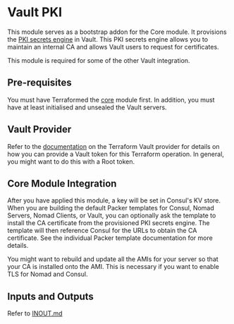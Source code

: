 # Vault PKI

This module serves as a bootstrap addon for the Core module. It provisions the
[PKI secrets engine](https://www.vaultproject.io/docs/secrets/pki/index.html) in Vault. This PKI
secrets engine allows you to maintain an internal CA and allows Vault users to request for
certificates.

This module is required for some of the other Vault integration.

## Pre-requisites

You must have Terraformed the [core](../core) module first. In addition, you must have at least
initialised and unsealed the Vault servers.

## Vault Provider

Refer to the [documentation](https://www.terraform.io/docs/providers/vault/index.html) on the
Terraform Vault provider for details on how you can provide a Vault token for this Terraform
operation. In general, you might want to do this with a Root token.

## Core Module Integration

After you have applied this module, a key will be set in Consul's KV store. When you are building
the default Packer templates for Consul, Nomad Servers, Nomad Clients, or Vault, you can optionally
ask the template to install the CA certificate from the provisioned PKI secrets engine. The template
will then reference Consul for the URLs to obtain the CA certificate. See the individual Packer
template documentation for more details.

You might want to rebuild and update all the AMIs for your server so that your CA is installed onto
the AMI. This is necessary if you want to enable TLS for Nomad and Consul.

## Inputs and Outputs

Refer to [INOUT.md](INOUT.md)
